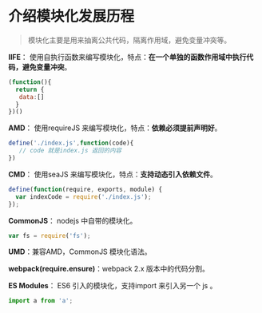# 介绍模块化发展历程

 >模块化主要是用来抽离公共代码，隔离作用域，避免变量冲突等。
 
 **IIFE**： 使用自执行函数来编写模块化，特点：**在一个单独的函数作用域中执行代码，避免变量冲突**。
 
 ```js
 (function(){
   return {
 	data:[]
   }
 })()
 ```
 
 **AMD**： 使用requireJS 来编写模块化，特点：**依赖必须提前声明好**。
 
 ```js
 define('./index.js',function(code){
 	// code 就是index.js 返回的内容
 })
 ```
 
 **CMD**： 使用seaJS 来编写模块化，特点：**支持动态引入依赖文件**。
 
 ```js
 define(function(require, exports, module) {  
   var indexCode = require('./index.js');
 });
 ```
 
 **CommonJS**： nodejs 中自带的模块化。
 
 ```js
 var fs = require('fs');
 ```
 
 **UMD**：兼容AMD，CommonJS 模块化语法。
 
 **webpack(require.ensure)**：webpack 2.x 版本中的代码分割。
 
 **ES Modules**： ES6 引入的模块化，支持import 来引入另一个 js 。
 
 ```js
 import a from 'a';
 ```


